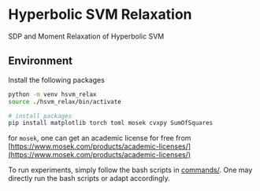 # Hyperbolic SVM Relaxation

SDP and Moment Relaxation of Hyperbolic SVM

## Environment

Install the following packages

```bash
python -m venv hsvm_relax
source ./hsvm_relax/bin/activate

# install packages
pip install matplotlib torch toml mosek cvxpy SumOfSquares
```

for `mosek`, one can get an academic license for free from [https://www.mosek.com/products/academic-licenses/](https://www.mosek.com/products/academic-licenses/)

To run experiments, simply follow the bash scripts in [commands/](commands/). One may directly run the bash scripts or adapt accordingly.
